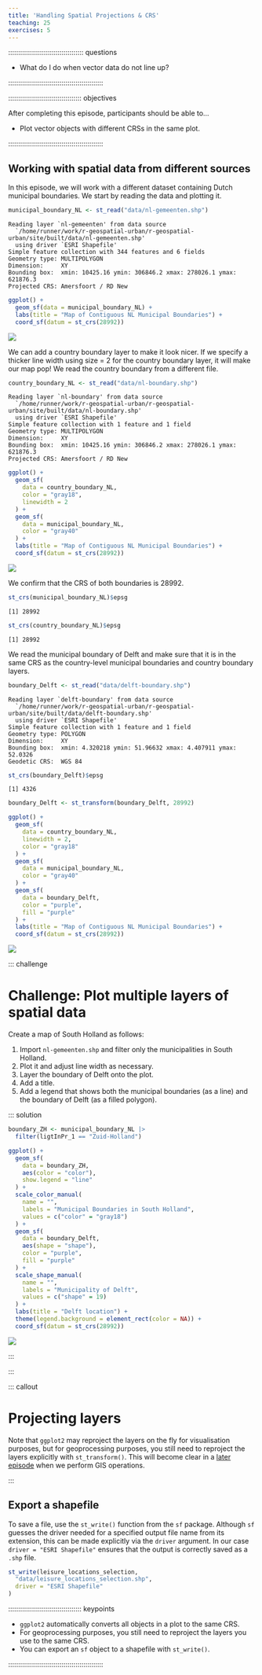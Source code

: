 ```yaml
---
title: 'Handling Spatial Projections & CRS'
teaching: 25
exercises: 5
---
```




:::::::::::::::::::::::::::::::::::::: questions 

- What do I do when vector data do not line up?

::::::::::::::::::::::::::::::::::::::::::::::::

::::::::::::::::::::::::::::::::::::: objectives


After completing this episode, participants should be able to…

- Plot vector objects with different CRSs in the same plot.

::::::::::::::::::::::::::::::::::::::::::::::::

## Working with spatial data from different sources

In this episode, we will work with a different dataset containing Dutch municipal 
boundaries. We start by reading the data and plotting it.


``` r
municipal_boundary_NL <- st_read("data/nl-gemeenten.shp")
```

``` output
Reading layer `nl-gemeenten' from data source 
  `/home/runner/work/r-geospatial-urban/r-geospatial-urban/site/built/data/nl-gemeenten.shp' 
  using driver `ESRI Shapefile'
Simple feature collection with 344 features and 6 fields
Geometry type: MULTIPOLYGON
Dimension:     XY
Bounding box:  xmin: 10425.16 ymin: 306846.2 xmax: 278026.1 ymax: 621876.3
Projected CRS: Amersfoort / RD New
```


``` r
ggplot() +
  geom_sf(data = municipal_boundary_NL) +
  labs(title = "Map of Contiguous NL Municipal Boundaries") +
  coord_sf(datum = st_crs(28992))
```

<img src="fig/12-handling-spatial-projection-and-crs-rendered-plot-minicipal-boundary-1.png" style="display: block; margin: auto;" />

We can add a country boundary layer to make it look nicer. If we specify a thicker line width using size = 2 for the country boundary layer, it will make our map pop! We read the country boundary from a different file.


``` r
country_boundary_NL <- st_read("data/nl-boundary.shp")
```

``` output
Reading layer `nl-boundary' from data source 
  `/home/runner/work/r-geospatial-urban/r-geospatial-urban/site/built/data/nl-boundary.shp' 
  using driver `ESRI Shapefile'
Simple feature collection with 1 feature and 1 field
Geometry type: MULTIPOLYGON
Dimension:     XY
Bounding box:  xmin: 10425.16 ymin: 306846.2 xmax: 278026.1 ymax: 621876.3
Projected CRS: Amersfoort / RD New
```


``` r
ggplot() +
  geom_sf(
    data = country_boundary_NL,
    color = "gray18",
    linewidth = 2
  ) +
  geom_sf(
    data = municipal_boundary_NL,
    color = "gray40"
  ) +
  labs(title = "Map of Contiguous NL Municipal Boundaries") +
  coord_sf(datum = st_crs(28992))
```

<img src="fig/12-handling-spatial-projection-and-crs-rendered-plot-boundaries-1.png" style="display: block; margin: auto;" />

We confirm that the CRS of both boundaries is 28992.


``` r
st_crs(municipal_boundary_NL)$epsg
```

``` output
[1] 28992
```


``` r
st_crs(country_boundary_NL)$epsg
```

``` output
[1] 28992
```

We read the municipal boundary of Delft and make sure that it is in the same CRS
as the country-level municipal boundaries and country boundary layers.


``` r
boundary_Delft <- st_read("data/delft-boundary.shp")
```

``` output
Reading layer `delft-boundary' from data source 
  `/home/runner/work/r-geospatial-urban/r-geospatial-urban/site/built/data/delft-boundary.shp' 
  using driver `ESRI Shapefile'
Simple feature collection with 1 feature and 1 field
Geometry type: POLYGON
Dimension:     XY
Bounding box:  xmin: 4.320218 ymin: 51.96632 xmax: 4.407911 ymax: 52.0326
Geodetic CRS:  WGS 84
```

``` r
st_crs(boundary_Delft)$epsg
```

``` output
[1] 4326
```

``` r
boundary_Delft <- st_transform(boundary_Delft, 28992)
```


``` r
ggplot() +
  geom_sf(
    data = country_boundary_NL,
    linewidth = 2,
    color = "gray18"
  ) +
  geom_sf(
    data = municipal_boundary_NL,
    color = "gray40"
  ) +
  geom_sf(
    data = boundary_Delft,
    color = "purple",
    fill = "purple"
  ) +
  labs(title = "Map of Contiguous NL Municipal Boundaries") +
  coord_sf(datum = st_crs(28992))
```

<img src="fig/12-handling-spatial-projection-and-crs-rendered-plot-boundaries2-1.png" style="display: block; margin: auto;" />

::: challenge

# Challenge: Plot multiple layers of spatial data
<!-- 5 minutes -->

Create a map of South Holland as follows:

1. Import `nl-gemeenten.shp` and filter only the municipalities in South Holland.
2. Plot it and adjust line width as necessary.
3. Layer the boundary of Delft onto the plot.
4. Add a title.
5. Add a legend that shows both the municipal boundaries (as a line) and the boundary of Delft (as a filled polygon).

::: solution


``` r
boundary_ZH <- municipal_boundary_NL |>
  filter(ligtInPr_1 == "Zuid-Holland")
```


``` r
ggplot() +
  geom_sf(
    data = boundary_ZH,
    aes(color = "color"),
    show.legend = "line"
  ) +
  scale_color_manual(
    name = "",
    labels = "Municipal Boundaries in South Holland",
    values = c("color" = "gray18")
  ) +
  geom_sf(
    data = boundary_Delft,
    aes(shape = "shape"),
    color = "purple",
    fill = "purple"
  ) +
  scale_shape_manual(
    name = "",
    labels = "Municipality of Delft",
    values = c("shape" = 19)
  ) +
  labs(title = "Delft location") +
  theme(legend.background = element_rect(color = NA)) +
  coord_sf(datum = st_crs(28992))
```

<img src="fig/12-handling-spatial-projection-and-crs-rendered-plot-boundary-zh-1.png" style="display: block; margin: auto;" />

:::

:::

::: callout

# Projecting layers

Note that `ggplot2` may reproject the layers on the fly for visualisation purposes, but for geoprocessing purposes, you still need to reproject the layers explicitly with `st_transform()`. This will become clear in a [later episode](../episodes/19-basic-gis-with-r-sf.Rmd) when we perform GIS operations.

:::

## Export a shapefile

To save a file, use the `st_write()` function from the `sf` package. Although `sf` guesses the driver needed for a specified output file name from its extension, this can be made explicitly via the `driver` argument. In our case `driver = "ESRI Shapefile"` ensures that the output is correctly saved as a `.shp` file.


``` r
st_write(leisure_locations_selection,
  "data/leisure_locations_selection.shp",
  driver = "ESRI Shapefile"
)
```

::::::::::::::::::::::::::::::::::::: keypoints 

- `ggplot2` automatically converts all objects in a plot to the same CRS.
- For geoprocessing purposes, you still need to reproject the layers you use to the same CRS.
- You can export an `sf` object to a shapefile with `st_write()`.

::::::::::::::::::::::::::::::::::::::::::::::::

